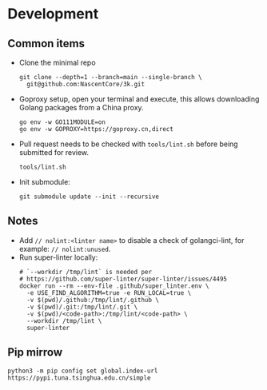 # Development

## Common items

* Clone the minimal repo
  ```
  git clone --depth=1 --branch=main --single-branch \
    git@github.com:NascentCore/3k.git
  ```
* Goproxy setup, open your terminal and execute, this allows downloading Golang
  packages from a China proxy.
  ```
  go env -w GO111MODULE=on
  go env -w GOPROXY=https://goproxy.cn,direct
  ```
* Pull request needs to be checked with `tools/lint.sh` before being submitted
  for review.
  ```
  tools/lint.sh
  ```
* Init submodule:
  ```
  git submodule update --init --recursive
  ```

## Notes

* Add `// nolint:<linter name>` to disable a check of golangci-lint, for
  example: `// nolint:unused`.
* Run super-linter locally:
  ```
  # `--workdir /tmp/lint` is needed per
  # https://github.com/super-linter/super-linter/issues/4495
  docker run --rm --env-file .github/super_linter.env \
    -e USE_FIND_ALGORITHM=true -e RUN_LOCAL=true \
    -v $(pwd)/.github:/tmp/lint/.github \
    -v $(pwd)/.git:/tmp/lint/.git \
    -v $(pwd)/<code-path>:/tmp/lint/<code-path> \
    --workdir /tmp/lint \
    super-linter
  ```

## Pip mirrow

```
python3 -m pip config set global.index-url https://pypi.tuna.tsinghua.edu.cn/simple
```
